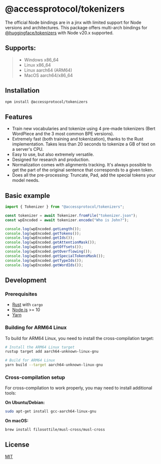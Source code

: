 # @accessprotocol/tokenizers

The official Node bindings are in a jinx with limited support for Node versions and architectures. This package offers multi-arch bindings for [@huggingface/tokenizers](https://github.com/huggingface/tokenizers) with Node v20.x supported. 

## Supports:
> * Windows x86_64
> * Linux x86_64
> * Linux aarch64 (ARM64)
> * MacOS aarch64/x86_64

## Installation

```bash
npm install @accessprotocol/tokenizers
```

## Features

 - Train new vocabularies and tokenize using 4 pre-made tokenizers (Bert WordPiece and the 3
   most common BPE versions).
 - Extremely fast (both training and tokenization), thanks to the Rust implementation. Takes
   less than 20 seconds to tokenize a GB of text on a server's CPU.
 - Easy to use, but also extremely versatile.
 - Designed for research and production.
 - Normalization comes with alignments tracking. It's always possible to get the part of the
   original sentence that corresponds to a given token.
 - Does all the pre-processing: Truncate, Pad, add the special tokens your model needs.


## Basic example

```ts
import { Tokenizer } from "@accessprotocol/tokenizers";

const tokenizer = await Tokenizer.fromFile("tokenizer.json");
const wpEncoded = await tokenizer.encode("Who is John?");

console.log(wpEncoded.getLength());
console.log(wpEncoded.getTokens());
console.log(wpEncoded.getIds());
console.log(wpEncoded.getAttentionMask());
console.log(wpEncoded.getOffsets());
console.log(wpEncoded.getOverflowing());
console.log(wpEncoded.getSpecialTokensMask());
console.log(wpEncoded.getTypeIds());
console.log(wpEncoded.getWordIds());
```

## Development

### Prerequisites

- [Rust](https://rustup.rs/) with `cargo`
- [Node.js](https://nodejs.org/) >= 10
- [Yarn](https://yarnpkg.com/)

### Building for ARM64 Linux

To build for ARM64 Linux, you need to install the cross-compilation target:

```bash
# Install the ARM64 Linux target
rustup target add aarch64-unknown-linux-gnu

# Build for ARM64 Linux
yarn build --target aarch64-unknown-linux-gnu
```

### Cross-compilation setup

For cross-compilation to work properly, you may need to install additional tools:

**On Ubuntu/Debian:**
```bash
sudo apt-get install gcc-aarch64-linux-gnu
```

**On macOS:**
```bash
brew install filosottile/musl-cross/musl-cross
```

## License

[MIT](LICENSE)
